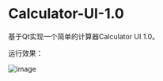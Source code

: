 # Calculator-UI-1.0
基于Qt实现一个简单的计算器Calculator UI 1.0。

运行效果：

![image](https://github.com/UestcXiye/Calculator-UI-1.0/assets/58623498/d055a18f-1689-4835-8a7d-5b00e15e90f9)

